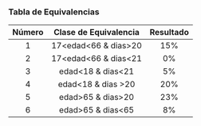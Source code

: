 ### Tabla de Equivalencias

| Número | Clase de Equivalencia | Resultado |
|:------:|:---------------------:|:---------:|
|    1   |  17<edad<66 & dias>20 |    15%    |
|    2   |  17<edad<66 & dias<21 |     0%    |
|    3   |   edad<18 & dias<21   |     5%    |
|    4   |   edad<18 & dias >20  |    20%    |
|    5   |   edad>65 & dias>20   |    23%    |
|    6   |   edad>65 & dias<65   |     8%    |
